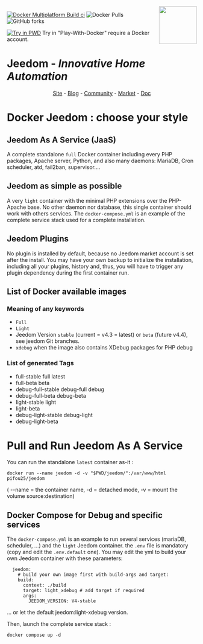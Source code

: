 ﻿<img align="right" src="https://www.jeedom.com/site/logo.png" width="100">

[![Docker Multiplatform Build ci](https://github.com/pifou25/docker-jeedom/actions/workflows/buildx-platform.yml/badge.svg)](https://github.com/pifou25/docker-jeedom/actions/workflows/buildx-platform.yml)
![Docker Pulls](https://img.shields.io/docker/pulls/pifou25/jeedom)
![GitHub forks](https://img.shields.io/github/forks/pifou25/docker-jeedom)

[![Try in PWD](https://raw.githubusercontent.com/play-with-docker/stacks/master/assets/images/button.png)](https://labs.play-with-docker.com/?stack=https://raw.githubusercontent.com/pifou25/docker-jeedom/master/docker-compose.yml) Try in "Play-With-Docker" require a Docker account.


# Jeedom - *Innovative Home Automation*
<p align="center">
<a href="https://www.jeedom.com/">Site</a>  -
<a href="https://blog.jeedom.com/">Blog</a>  -
<a href="https://community.jeedom.com/">Community</a>  -
<a href="https://market.jeedom.com/">Market</a>  -
<a href="https://doc.jeedom.com/">Doc</a>
</p>

# Docker Jeedom : choose your style

## Jeedom As A Service (JaaS)

A complete standalone `full` Docker container including every PHP packages, Apache server,
 Python, and also many daemons: MariaDB, Cron scheduler, atd, fail2ban, supervisor....

## Jeedom as simple as possible

A very `light` container with the minimal PHP extensions over the PHP-Apache base.
No other daemon nor database, this single container should work with others services.
The `docker-compose.yml` is an example of the complete service stack used for a 
complete installation.

## Jeedom Plugins

No plugin is installed by default, because no Jeedom market account is set after the install.
You may have your own backup to initialize the installation, including all your plugins, history
and, thus, you will have to trigger any plugin dependency during the first container run.

 ## List of Docker available images

### Meaning of any keywords

* `Full`
* `Light`
* Jeedom Version `stable` (current = v4.3 = latest) or `beta` (future v4.4), see jeedom Git branches.
* `xdebug` when the image also contains XDebug packages for PHP debug

### List of generated Tags

* full-stable full latest
* full-beta beta
* debug-full-stable debug-full debug
* debug-full-beta debug-beta
* light-stable light
* light-beta 
* debug-light-stable debug-light
* debug-light-beta

# Pull and Run Jeedom As A Service

You can run the standalone `latest` container as-it :
```
docker run --name jeedom -d -v "$PWD/jeedom/":/var/www/html pifou25/jeedom
```

( --name = the container name, -d = detached mode, -v = mount the volume source:destination)

## Docker Compose for Debug and specific services

The `docker-compose.yml` is an example to run several services (mariaDB, scheduler, ...) and the `light`
Jeedom container. the `.env` file is mandatory (copy and edit the `.env.default` one).
You may edit the yml to build your own Jeedom container with these parameters:
```
  jeedom:
    # build your own image first with build-args and target:
    build:
      context: ./build
      target: light_xdebug # add target if required
      args:
        JEEDOM_VERSION: V4-stable
```
... or let the default jeedom:light-xdebug version.

Then, launch the complete service stack :
```
docker compose up -d
```
